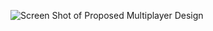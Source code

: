 ![Screen Shot of Proposed Multiplayer Design](https://github.com/EpicCodez/its-ac-attack/raw/master/multiplayer.png)
